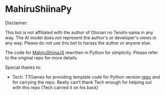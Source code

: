 # MahiruShiinaPy

Disclaimer:

This bot is not affiliated with the author of Otonari no Tenshi-sama in any way.
The AI model does not represent the author's or developer's views in any way.
Please do not use this bot to harass the author or anyone else.

The code for [MahiruShiinaJS](https://github.com/Hobospider132/MahiruShiinaJS) rewritten in Python for simplicity. Please refer to the original repo for more details.

Special thanks to:

- Tech. TTGames for providing template code for Python version [repo](https://github.com/Tech-TTGames/Tickets-Plus) and for carrying the repo.
Really can't thank Tech enough for helping out with this repo (Tech carried it on his back)

